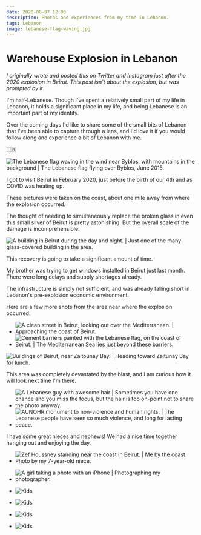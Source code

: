 ```yaml
---
date: 2020-08-07 12:00
description: Photos and experiences from my time in Lebanon.
tags: Lebanon
image: lebanese-flag-waving.jpg
---
```


# Warehouse Explosion in Lebanon

_I originally wrote and posted this on Twitter and Instagram just after the 2020
explosion in Beirut. This post isn't about the explosion, but was prompted by
it._

I'm half-Lebanese. Though I've spent a relatively small part of my life in Lebanon, it holds a
significant place in my life, and being Lebanese is an important part of my
identity.

Over the coming days I'd like to share some of the small bits of Lebanon that
I've been able to capture through a lens, and I'd love it if you would follow
along and experience a bit of Lebanon with me.

🇱🇧

![The Lebanese flag waving in the wind near Byblos, with mountains in the background | The Lebanese flag flying over Byblos, June 2015.](lebanese-flag-waving.jpg)

I got to visit Beirut in February 2020, just before the birth of our 4th and as COVID
was heating up.

These pictures were taken on the coast, about one mile away from where the explosion
occurred.

The thought of needing to simultaneously replace the broken glass in even this
small sliver of Beirut is pretty astonishing. But the overall scale of the
damage is incomprehensible.

![A building in Beirut during the day and night. | Just one of the many glass-covered building in the area.](beirut-building-night-day.jpg)


This recovery is going to take a significant amount of time.

My brother was trying to get windows installed in Beirut just last month. There
were long delays and supply shortages already.

The infrastructure is simply not sufficient, and was already falling short in
Lebanon's pre-explosion economic environment.

Here are a few more shots from the area near where the explosion occurred.

- ![A clean street in Beirut, looking out over the Mediterranean. | Approaching the coast of Beirut.](beirut-street.jpg)
- ![Cement barriers painted with the Lebanese flag, on the coast of Beirut. | The Mediterranean Sea lies just beyond these barriers.](lebanese-flag-barriers.jpg)

![Buildings of Beirut, near Zaitounay Bay. | Heading toward Zaitunay Bay for lunch.](approaching-zaitounay.jpg)

This area was completely devastated by the blast, and I am curious how it will
look next time I'm there.

- ![A Lebanese guy with awesome hair | Sometimes you have one chance and you miss the focus, but the hair is too on-point not to share the photo anyway.](hair-dude.jpg)
- ![AUNOHR monument to non-violence and human rights. | The Lebanese people have seen so much violence, and long for lasting peace.](tied-gun-monument.jpg)


I have some great nieces and nephews! We had a nice time together hanging out
and enjoying the day.

- ![Zef Houssney standing near the coast in Beirut. | Me by the coast. Photo by my 7-year-old niece.](zef-with-passerby.jpg)
- ![A girl taking a photo with an iPhone | Photographing my photographer.](photographing-the-photographer.jpg)

- ![Kids](kids3.jpg)
- ![Kids](kids2.jpg)

- ![Kids](kids1.jpg)
- ![Kids](kids4.jpg)

